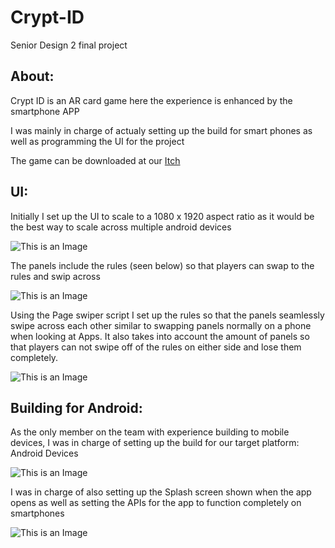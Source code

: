# Crypt-ID
Senior Design 2 final project

## **About:**

Crypt ID is an AR card game here the experience is enhanced by the smartphone APP

I was mainly in charge of actualy setting up the build for smart phones as well as programming the UI for the project

The game can be downloaded at our [Itch][1]

[1]: https://rcs12000.itch.io/crypt-id

## **UI:**

Initially I set up the UI to scale to a 1080 x 1920 aspect ratio as it would be the best way to scale across multiple android devices

![This is an Image](https://github.com/PimpofGames/Crypt-ID/blob/main/Screen%20Shot%202022-05-11%20at%2011.12.20%20PM.png)

The panels include the rules (seen below) so that players can swap to the rules and swip across

![This is an Image](https://github.com/PimpofGames/Crypt-ID/blob/main/Screen%20Shot%202022-05-11%20at%2011.12.43%20PM.png)

Using the Page swiper script I set up the rules so that the panels seamlessly swipe across each other similar to swapping panels normally on a phone when looking at Apps. It also takes into account the amount of panels so that players can not swipe off of the rules on either side and lose them completely.

![This is an Image](https://github.com/PimpofGames/Crypt-ID/blob/main/Screen%20Shot%202022-05-11%20at%2011.13.16%20PM.png)

## **Building for Android:**

As the only member on the team with experience building to mobile devices, I was in charge of setting up the build for our target platform: Android Devices

![This is an Image](https://github.com/PimpofGames/Crypt-ID/blob/main/Screen%20Shot%202022-05-11%20at%2011.18.35%20PM.png)

I was in charge of also setting up the Splash screen shown when the app opens as well as setting the APIs for the app to function completely on smartphones

![This is an Image](https://github.com/PimpofGames/Crypt-ID/blob/main/Screen%20Shot%202022-05-11%20at%2011.19.03%20PM.png)
